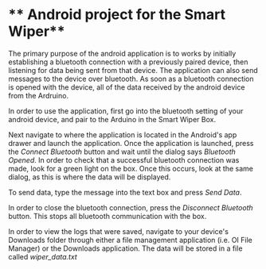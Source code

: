 ** Android project for the Smart Wiper**
======================================

The primary purpose of the android application is to works by initially establishing a bluetooth connection with a previously paired device, then listening for data being sent from that device. The application can also send messages to the device over bluetooth. As soon as a bluetooth connection is opened with the device, all of the data received by the android device from the Ardruino. 

In order to use the application, first go into the bluetooth setting of your android device, and pair to the Arduino in the Smart Wiper Box. 

Next navigate to where the application is located in the Android's app drawer and launch the application. Once the application is launched, press the *Connect Bluetooth* button and wait until the dialog says *Bluetooth Opened*. In order to check that a successful bluetooth connection was made, look for a green light on the box. Once this occurs, look at the same dialog, as this is where the data will be displayed. 

To send data, type the message into the text box and press *Send Data*. 

In order to close the bluetooth connection, press the *Disconnect Bluetooth* button. This stops all bluetooth communication with the box. 

In order to view the logs that were saved, navigate to your device's Downloads folder through either a file management application (i.e. OI File Manager) or the Downloads application. The data will be stored in a file called *wiper_data.txt*